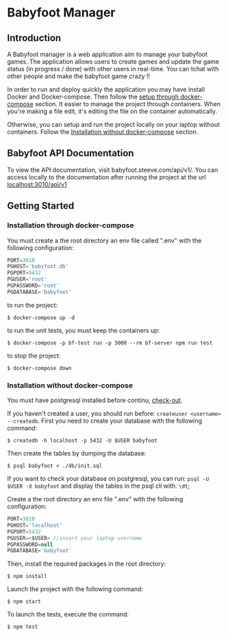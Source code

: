 

# Babyfoot Manager

## Introduction

A Babyfoot manager is a web application aim to manage your babyfoot games. The application allows users to create games and update the game status (in progress / done) with other users in real-time.
You can tchat with other people and make the babyfoot game crazy !!

In order to run and deploy quickly the application you may have install Docker and Docker-compose. Then follow the [setup through docker-compose](#installation-through-docker-compose) section. It easier to manage the project through containers. When you're making a file edit, it's editing the file on the container automatically.

Otherwise, you can setup and run the project locally on your laptop without containers. Follow the [Installation without docker-compose](#installation-without-docker-compose) section.

## Babyfoot API Documentation

To view the API documentation, visit babyfoot.steeve.com/api/v1/. You can access locally to the documentation after running the project at the url [localhost:3010/api/v1](http://localhost:3010/api/v1)

## Getting Started

### Installation through docker-compose

You must create a the root directory an env file called ".env" with the following configuration:
```js
PORT=3010
PGHOST='babyfoot.db'
PGPORT=5432
PGUSER='root'
PGPASSWORD='root'
PGDATABASE='babyfoot'
```

to run the project:
```shell
$ docker-compose up -d
```

to run the unit tests, you must keep the containers up:
```shell
$ docker-compose -p bf-test run -p 3000 --rm bf-server npm run test
```

to stop the project:
```shell
$ docker-compose down
```

### Installation without docker-compose

You must have postgresql installed before continu, [check-out](https://www.postgresql.org/download/).

If you haven't created a user, you should run before:
`createuser <username> --createdb`.
First you need to create your database with the following command:
```shell
$ createdb -h localhost -p 5432 -U $USER babyfoot
```
Then create the tables by dumping the database:
```shell
$ psql babyfoot < ./db/init.sql
```
If you want to check your database on postgresql, you can run:
`psql -U $USER -d babyfoot` and display the tables in the psql cli with: `\dt`;

Create a the root directory an env file ".env" with the following configuration:

```js
PORT=3010
PGHOST='localhost'
PGPORT=5432
PGUSER=<$USER> //insert your laptop username
PGPASSWORD=null
PGDATABASE='babyfoot'
```

Then, install the required packages in the root directory:
```shell
$ npm install
```

Launch the project with the following command:
```shell
$ npm start
```

To launch the tests, execute the command:
```shell
$ npm test
```
